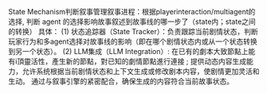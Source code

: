 State Mechanism判断叙事管理叙事进程：根据playerinteraction/multiagent的选择, 判断 agent 的选择影响故事叙述到故事线的哪一步了（state内；state之间的转换）
具体：
(1) 状态追踪器（State Tracker）：负责跟踪当前剧情状态，判断玩家行为和多agent选择对故事线的影响（即在哪个剧情状态内或从一个状态转换到另一个状态）。
(2) LLM集成（LLM Integration）: 在已有的劇本大致節點上能有i頂靈活性，產生新的節點，對已知的劇情節點進行連接 ; 提供动态内容生成能力，允许系统根据当前剧情状态和上下文生成或修改剧本内容，使剧情更加灵活和生动。
通过与叙事引擎的紧密配合，确保生成的内容符合当前故事状态。
